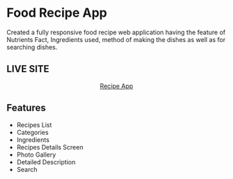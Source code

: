 # Food Recipe App 

<!-- <center><a href="https://www.instamobile.io/app-templates/food-app-template/"><img src="https://www.instamobile.io/wp-content/uploads/2019/07/Screen-Shot-2019-07-22-at-8.56.44-PM.png" /></a></center> -->

Created a fully responsive food recipe web application having the feature of Nutrients Fact, Ingredients used, method of making the dishes as well as  for searching dishes.



## LIVE SITE
<center><a href="https://teal-tarsier-9d622f.netlify.app/">Recipe App</a></center>

## Features
- Recipes List
- Categories
- Ingredients
- Recipes Details Screen
- Photo Gallery
- Detailed Description
- Search



